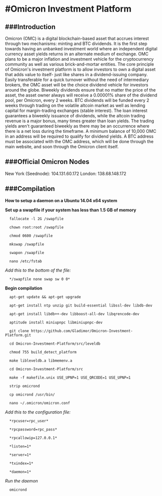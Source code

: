 #Omicron Investment Platform
======================================================================================================================================
###Introduction
--------------------------------------------------------------------------------------------------------------------------------------

Omicron (OMC) is a digital blockchain-based asset that accrues interest through two mechanisms: minting and BTC dividends. It is the first step towards having an unbanked investment world where an independent digital currency asset yields returns in an alternate medium of exchange. OMC plans to be a major inflation and investment vehicle for the cryptocurrency community as well as various brick-and-mortar entities. The core principle of Omicron's investment platform is to allow investors to own a digital asset that adds value to itself- just like shares in a dividend-issuing company. Easily transferable for a quick turnover without the need of intermediary brokers, the OMC asset will be the choice dividend vehicle for investors around the globe. Biweekly dividends ensure that no matter the price of the asset, the asset owner always will receive a 0.00001% share of the dividend pool, per Omicron, every 2 weeks. BTC dividends will be funded every 2 weeks through trading on the volatile altcoin market as well as lending capital for margin-trading exchanges (stable interest). The loan interest guarantees a biweekly issuance of dividends, while the altcoin trading revenue is a major bonus, many times greater than loan yields. The trading yields aren't guaranteed biweekly as there may be an occurrence where there is a net loss during the timeframe. A minimum balance of 10,000 OMC in an address will be required to qualify for dividend yields. A BTC address must be associated with the OMC address, which will be done through the main website, and soon through the Omicron client itself.

###Official Omicron Nodes
--------------------------------------------------------------------------------------------------------------------------------------

New York (Seednode): 104.131.60.172
London: 138.68.148.172


###Compilation
--------------------------------------------------------------------------------------------------------------------------------------
**How to setup a daemon on a Ubuntu 14.04 x64 system**

****Set up a swapfile if your system has less than 1.5 GB of memory****

      fallocate -l 2G /swapfile
      
      chown root:root /swapfile
      
      chmod 0600 /swapfile
      
      mkswap /swapfile
      
      swapon /swapfile
      
      nano /etc/fstab

*Add this to the bottom of the file:* 

      */swapfile none swap sw 0 0*

****Begin compilation****

      apt-get update && apt-get upgrade
      
      apt-get install ntp unzip git build-essential libssl-dev libdb-dev
      
      apt-get install libdb++-dev libboost-all-dev libqrencode-dev
      
      aptitude install miniupnpc libminiupnpc-dev
      
      git clone https://github.com/Gladimor/Omicron-Investment-Platform.git
      
      cd Omicron-Investment-Platform/src/leveldb
      
      chmod 755 build_detect_platform
      
      make libleveldb.a libmemenv.a
      
      cd Omicron-Investment-Platform/src
      
      make -f makefile.unix USE_UPNP=1 USE_QRCODE=1 USE_UPNP=1
      
      strip omicrond
      
      cp omicrond /usr/bin/
      
      nano ~/.omicron/omicron.conf

*Add this to the configuration file:* 

      *rpcuser=rpc_user*

      *rpcpassword=rpc_pass*

      *rpcallowip=127.0.0.1*

      *listen=1*

      *server=1*

      *txindex=1*

      *daemon=1*

*Run the daemon*

      omicrond


